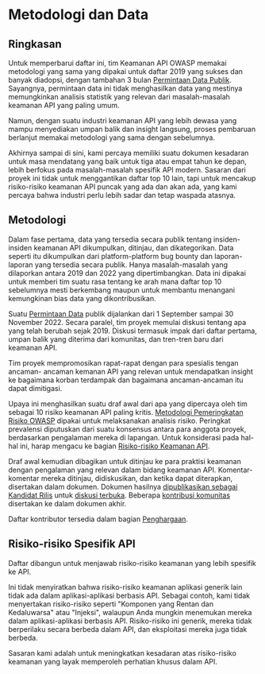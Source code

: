 # Metodologi dan Data

## Ringkasan

Untuk memperbarui daftar ini, tim Keamanan API OWASP memakai metodologi yang
sama yang dipakai untuk daftar 2019 yang sukses dan banyak diadopsi, dengan
tambahan 3 bulan [Permintaan Data Publik][1]. Sayangnya, permintaan data ini
tidak menghasilkan data yang mestinya memungkinkan analisis statistik yang
relevan dari masalah-masalah keamanan API yang paling umum.

Namun, dengan suatu industri keamanan API yang lebih dewasa yang mampu
menyediakan umpan balik dan insight langsung, proses pembaruan berlanjut
memakai metodologi yang sama dengan sebelumnya.

Akhirnya sampai di sini, kami percaya memiliki suatu dokumen kesadaran untuk
masa mendatang yang baik untuk tiga atau empat tahun ke depan, lebih berfokus
pada masalah-masalah spesifik API modern. Sasaran dari proyek ini tidak untuk
menggantikan daftar top 10 lain, tapi untuk mencakup risiko-risiko keamanan
API puncak yang ada dan akan ada, yang kami percaya bahwa industri perlu
lebih sadar dan tetap waspada atasnya.

## Metodologi

Dalam fase pertama, data yang tersedia secara publik tentang insiden-
insiden keamanan API dikumpulkan, ditinjau, dan dikategorikan. Data seperti
itu dikumpulkan dari platform-platform bug bounty dan laporan-laporan yang
tersedia secara publik. Hanya masalah-masalah yang dilaporkan antara 2019
dan 2022 yang dipertimbangkan. Data ini dipakai untuk memberi tim suatu
rasa tentang ke arah mana daftar top 10 sebelumnya mesti berkembang maupun
untuk membantu menangani kemungkinan bias data yang dikontribusikan.

Suatu [Permintaan Data][1] publik dijalankan dari 1 September sampai 30
November 2022. Secara paralel, tim proyek memulai diskusi tentang apa yang
telah berubah sejak 2019. Diskusi termasuk impak dari daftar pertama, umpan
balik yang diterima dari komunitas, dan tren-tren baru dari keamanan API.

Tim proyek mempromosikan rapat-rapat dengan para spesialis tengan ancaman-
ancaman kemanan API yang relevan untuk mendapatkan insight ke bagaimana
korban terdampak dan bagaimana ancaman-ancaman itu dapat dimitigasi.

Upaya ini menghasilkan suatu draf awal dari apa yang dipercaya oleh tim
sebagai 10 risiko keamanan API paling kritis. [Metodologi Pemeringkatan Risiko OWASP][2]
dipakai untuk melaksanakan analisis risiko. Peringkat prevalensi diputuskan
dari suatu konsensus antara para anggota proyek, berdasarkan pengalaman
mereka di lapangan. Untuk konsiderasi pada hal-hal ini, harap mengacu ke
bagian [Risiko-risiko Keamanan API][3].

Draf awal kemudian dibagikan untuk ditinjau ke para praktisi keamanan dengan
pengalaman yang relevan dalam bidang keamanan API. Komentar-komentar mereka
ditinjau, didiskusikan, dan ketika dapat diterapkan, disertakan dalam dokumen.
Dokumen hasilnya [dipublikasikan sebagai Kandidat Rilis][4] untuk 
[diskusi terbuka][5]. Beberapa [kontribusi komunitas][6] disertakan ke dalam
dokumen akhir.

Daftar kontributor tersedia dalam bagian [Penghargaan][7].

## Risiko-risiko Spesifik API

Daftar dibangun untuk menjawab risiko-risiko keamanan yang lebih spesifik
ke API.

Ini tidak menyiratkan bahwa risiko-risiko keamanan aplikasi generik lain tidak
ada dalam aplikasi-aplikasi berbasis API. Sebagai contoh, kami tidak
menyertakan risiko-risiko seperti "Komponen yang Rentan dan Kedaluwarsa" atau
"Injeksi", walaupun Anda mungkin menemukan mereka dalam aplikasi-aplikasi
berbasis API. Risiko-risiko ini generik, mereka tidak berperilaku secara
berbeda dalam API, dan eksploitasi mereka juga tidak berbeda.

Sasaran kami adalah untuk meningkatkan kesadaran atas risiko-risiko keamanan
yang layak memperoleh perhatian khusus dalam API.

[1]: https://owasp.org/www-project-api-security/announcements/cfd/2022/
[2]: https://www.owasp.org/index.php/OWASP_Risk_Rating_Methodology
[3]: ./0x10-api-security-risks.md
[4]: https://owasp.org/www-project-api-security/announcements/2023/02/api-top10-2023rc
[5]: https://github.com/OWASP/API-Security/issues?q=is%3Aissue+label%3A2023RC
[6]: https://github.com/OWASP/API-Security/pulls?q=is%3Apr+label%3A2023RC
[7]: ./0xd1-acknowledgments.md
